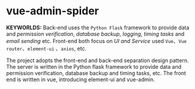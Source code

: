 # vue-admin-spider
**KEYWORLDS:** 
  Back-end uses the `Python Flask` framework to provide data and *permission verification*, *database backup*, *logging*, *timing tasks* and *email sending* etc. Front-end both focus on *UI and Service* used `Vue`、`Vue router`、`element-ui` 、`axios`, etc.

The project adopts the front-end and back-end separation design pattern. The server is written in the Python flask framework to provide data and permission verification, database backup and timing tasks, etc. The front end is written in vue, introducing element-ui and vue-admin.

